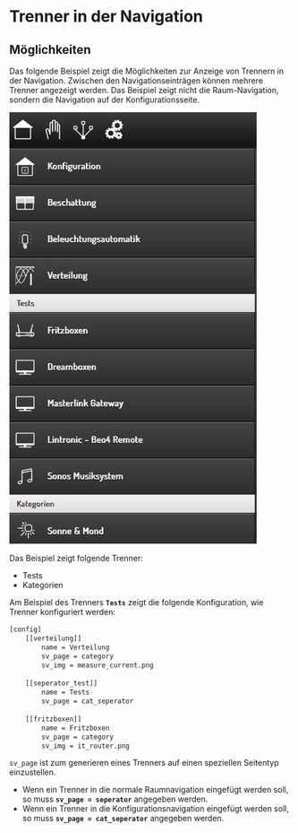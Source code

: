 # Trenner in der Navigation

## Möglichkeiten

Das folgende Beispiel zeigt die Möglichkeiten zur Anzeige von Trennern in der Navigation. Zwischen den Navigationseinträgen können mehrere Trenner angezeigt werden. Das Beispiel zeigt nicht die Raum-Navigation, sondern die Navigation auf der Konfigurationsseite.

![Navigation Trenner](assets/divider.jpg)

Das Beispiel zeigt folgende Trenner: 
- Tests
- Kategorien

Am Beispiel des Trenners **``Tests``** zeigt die folgende Konfiguration, wie Trenner konfiguriert werden:

```
[config]
    [[verteilung]]
        name = Verteilung
        sv_page = category
        sv_img = measure_current.png

    [[seperator_test]]
        name = Tests
        sv_page = cat_seperator

    [[fritzboxen]]
        name = Fritzboxen
        sv_page = category
        sv_img = it_router.png

```

``sv_page`` ist zum generieren eines Trenners auf einen speziellen Seitentyp einzustellen. 
- Wenn ein Trenner in die normale Raumnavigation eingefügt werden soll, so muss **``sv_page = seperator``** angegeben werden.
- Wenn ein Trenner in die Konfigurationsnavigation eingefügt werden soll, so muss **``sv_page = cat_seperator``** angegeben werden.

